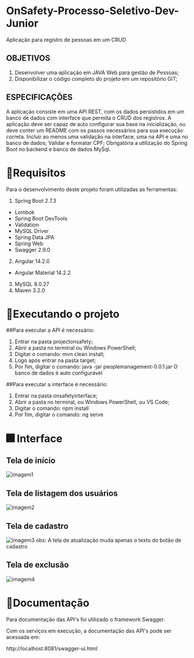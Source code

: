 # OnSafety-Processo-Seletivo-Dev-Junior
Aplicação para registro de pessoas em um CRUD

## OBJETIVOS
1. Desenvolver uma aplicação em JAVA Web para gestão de Pessoas;
2. Disponibilizar o código completo do projeto em um repositório GIT;

## ESPECIFICAÇÕES
A aplicação consiste em uma API REST, com os dados persistidos em um banco de dados com
interface que permita o CRUD dos registros.
A aplicação deve ser capaz de auto configurar sua base na inicialização, ou deve conter um
README com os passos necessários para sua execução correta.
Incluir ao menos uma validação na interface, uma na API e uma no banco de dados;
Validar e formatar CPF;
Obrigatória a utilização do Spring Boot no backend e banco de dados MySql.

# 📑Requisitos
Para o desenvolvimento deste projeto foram utilizadas as ferramentas:

1. Spring Boot 2.7.3
  * Lombok
  * Spring Boot DevTools
  * Validation
  * MySQL Driver
  * Spring Data JPA
  * Spring Web
  * Swagger 2.9.0
2. Angular 14.2.0
  * Angular Material 14.2.2
3. MySQL 8.0.27
4. Maven 3.2.0


# 🚀Executando o projeto
##Para executar a API é necessário:
1. Entrar na pasta projectonsafety;
2. Abrir a pasta no terminal ou Windows PowerShell;
3. Digitar o comando: mvn clean install;
4. Logo após entrar na pasta target;
5. Por fim, digitar o comando: java -jar peoplemanagement-0.0.1.jar
O banco de dados é auto configurável 

##Para executar a interface é necessário:
1. Entrar na pasta onsafetyinterface;
2. Abrir a pasta no terminal, ou Windows PowerShell, ou VS Code; 
3. Digitar o comando: npm install
4. Por fim, digitar o comando: ng serve

# :fireworks: Interface
## Tela de início
![imagem1](https://user-images.githubusercontent.com/26314416/191150859-f3654340-5704-4d7a-976f-87f3f5009208.png)
## Tela de listagem dos usuários
![imagem2](https://user-images.githubusercontent.com/26314416/191150876-435d65b3-ce9b-42a9-8d5c-1fc971e3c446.png)
## Tela de cadastro
![imagem3](https://user-images.githubusercontent.com/26314416/191150889-8cde710d-5691-4a98-9184-d7fbf6e8e765.png)
obs: A tela de atualização muda apenas o texto do botão de cadastro
## Tela de exclusão
![imagem4](https://user-images.githubusercontent.com/26314416/191150900-70960878-f29d-4f6e-9e02-3cff51d82079.png)


# 📝Documentação
Para documentação das API's foi utilizado o framework Swagger.

Com os serviços em execução, a documentação das API's pode ser acessada em:

http://localhost:8081/swagger-ui.html
